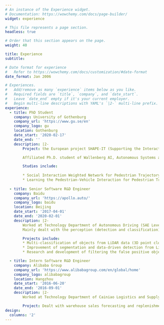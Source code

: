 ```yaml
---
# An instance of the Experience widget.
# Documentation: https://wowchemy.com/docs/page-builder/
widget: experience

# This file represents a page section.
headless: true

# Order that this section appears on the page.
weight: 40

title: Experience
subtitle:

# Date format for experience
#   Refer to https://wowchemy.com/docs/customization/#date-format
date_format: Jan 2006

# Experiences.
#   Add/remove as many `experience` items below as you like.
#   Required fields are `title`, `company`, and `date_start`.
#   Leave `date_end` empty if it's your current employer.
#   Begin multi-line descriptions with YAML's `|2-` multi-line prefix.
experience:
  - title: PhD Student
    company: University of Gothenburg
    company_url: 'https://www.gu.se/en'
    company_logo: gu
    location: Gothenburg
    date_start: '2020-02-17'
    date_end: ''
    description: |2-
        Project: the European project SHAPE-IT (Supporting the Interaction of Humans and Automated Vehicles: Preparing for the Environment of Tomorrow), funded by Marie Skłodowska-Curie Actions (MSCA) program.

        Affiliated Ph.D. student of Wallenberg AI, Autonomous Systems and Software Program (WASP-AI) program.

        Studies include:
        
        * Social Interaction Weighted Network for Pedestrian Trajectory Prediction in Urban Traffic Scenarios
        * Learning the Pedestrian-Vehicle Interaction for Pedestrian Trajectory Prediction
        
  - title: Senior Software R&D Engineer 
    company: Baidu
    company_url: 'https://apollo.auto/'
    company_logo: baidu
    location: Beijing
    date_start: '2017-04-01'
    date_end: '2020-02-01'
    description: |2-
        Worked at Technology Department of Autonomous Driving (SAE Level 4), Intelligent Driving Group.
        Mainly dealt with the perception (detection and classification) of LiDAR point clouds data.

        Projects include:
        * Multi-classification of objects from LiDAR data (3D point clouds) using deep learning algorithms.
        * Improvement of segmentation and data-driven detection from LiDAR data.
        * Research and development of filtering the false positive objects using machine learning methods.

  - title: Intern Software R&D Engineer
    company: Alibaba Group
    company_url: 'https://www.alibabagroup.com/en/global/home'
    company_logo: alibabagroup
    location: Hangzhou
    date_start: '2016-06-20'
    date_end: '2016-09-01'
    description: |2-
        Worked at Technology Department of Cainiao Logistics and Supply Chain.

        Project: Dealt with warehouse sales forecasting and replenishment optimization algorithm Forecasted sales for daily replenishment by time series method and machine learning methods. 
design:
  columns: '2'
---
```

